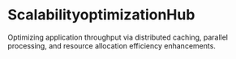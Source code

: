 # ScalabilityoptimizationHub
Optimizing application throughput via distributed caching, parallel processing, and resource allocation efficiency enhancements.
